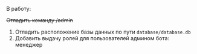 В работу:

~~Отладить команду /admin~~

1. Отладить расположение базы данных по пути `database/database.db`
2. Добавить выдачу ролей для пользователей админом бота: менеджер